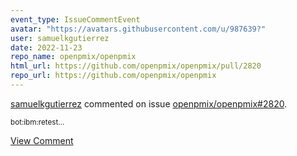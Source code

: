 ```yaml
---
event_type: IssueCommentEvent
avatar: "https://avatars.githubusercontent.com/u/987639?"
user: samuelkgutierrez
date: 2022-11-23
repo_name: openpmix/openpmix
html_url: https://github.com/openpmix/openpmix/pull/2820
repo_url: https://github.com/openpmix/openpmix
---
```


<a href='https://github.com/samuelkgutierrez' target='_blank'>samuelkgutierrez</a> commented on issue <a href='https://github.com/openpmix/openpmix/pull/2820' target='_blank'>openpmix/openpmix#2820</a>.

<small>bot:ibm:retest...</small>

<a href='https://github.com/openpmix/openpmix/pull/2820' target='_blank'>View Comment</a>